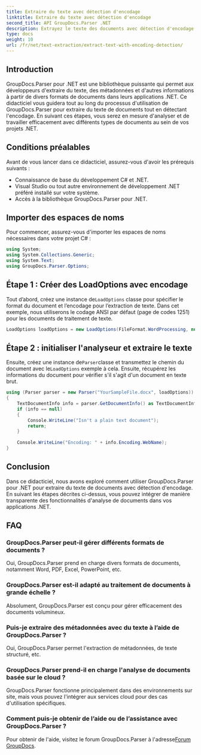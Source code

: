 ```yaml
---
title: Extraire du texte avec détection d'encodage
linktitle: Extraire du texte avec détection d'encodage
second_title: API GroupDocs.Parser .NET
description: Extrayez le texte des documents avec détection d'encodage à l'aide de GroupDocs.Parser pour .NET. Analysez efficacement différents formats dans vos applications .NET.
type: docs
weight: 10
url: /fr/net/text-extraction/extract-text-with-encoding-detection/
---
```

## Introduction
GroupDocs.Parser pour .NET est une bibliothèque puissante qui permet aux développeurs d'extraire du texte, des métadonnées et d'autres informations à partir de divers formats de documents dans leurs applications .NET. Ce didacticiel vous guidera tout au long du processus d'utilisation de GroupDocs.Parser pour extraire du texte de documents tout en détectant l'encodage. En suivant ces étapes, vous serez en mesure d'analyser et de travailler efficacement avec différents types de documents au sein de vos projets .NET.
## Conditions préalables
Avant de vous lancer dans ce didacticiel, assurez-vous d'avoir les prérequis suivants :
- Connaissance de base du développement C# et .NET.
- Visual Studio ou tout autre environnement de développement .NET préféré installé sur votre système.
- Accès à la bibliothèque GroupDocs.Parser pour .NET.

## Importer des espaces de noms
Pour commencer, assurez-vous d'importer les espaces de noms nécessaires dans votre projet C# :
```csharp
using System;
using System.Collections.Generic;
using System.Text;
using GroupDocs.Parser.Options;
```
## Étape 1 : Créer des LoadOptions avec encodage
 Tout d’abord, créez une instance de`LoadOptions` classe pour spécifier le format du document et l’encodage pour l’extraction de texte. Dans cet exemple, nous utiliserons le codage ANSI par défaut (page de codes 1251) pour les documents de traitement de texte.
```csharp
LoadOptions loadOptions = new LoadOptions(FileFormat.WordProcessing, null, null, Encoding.GetEncoding(1251));
```
## Étape 2 : initialiser l'analyseur et extraire le texte
 Ensuite, créez une instance de`Parser`classe et transmettez le chemin du document avec le`LoadOptions` exemple à cela. Ensuite, récupérez les informations du document pour vérifier s'il s'agit d'un document en texte brut.
```csharp
using (Parser parser = new Parser("YourSampleFile.docx", loadOptions))
{
    TextDocumentInfo info = parser.GetDocumentInfo() as TextDocumentInfo;
    if (info == null)
    {
        Console.WriteLine("Isn't a plain text document");
        return;
    }
    
    Console.WriteLine("Encoding: " + info.Encoding.WebName);
}
```

## Conclusion
Dans ce didacticiel, nous avons exploré comment utiliser GroupDocs.Parser pour .NET pour extraire du texte de documents avec détection d'encodage. En suivant les étapes décrites ci-dessus, vous pouvez intégrer de manière transparente des fonctionnalités d'analyse de documents dans vos applications .NET.

## FAQ
### GroupDocs.Parser peut-il gérer différents formats de documents ?
Oui, GroupDocs.Parser prend en charge divers formats de documents, notamment Word, PDF, Excel, PowerPoint, etc.
### GroupDocs.Parser est-il adapté au traitement de documents à grande échelle ?
Absolument, GroupDocs.Parser est conçu pour gérer efficacement des documents volumineux.
### Puis-je extraire des métadonnées avec du texte à l’aide de GroupDocs.Parser ?
Oui, GroupDocs.Parser permet l'extraction de métadonnées, de texte structuré, etc.
### GroupDocs.Parser prend-il en charge l'analyse de documents basée sur le cloud ?
GroupDocs.Parser fonctionne principalement dans des environnements sur site, mais vous pouvez l'intégrer aux services cloud pour des cas d'utilisation spécifiques.
### Comment puis-je obtenir de l’aide ou de l’assistance avec GroupDocs.Parser ?
Pour obtenir de l'aide, visitez le forum GroupDocs.Parser à l'adresse[Forum GroupDocs](https://forum.groupdocs.com/c/parser/17).